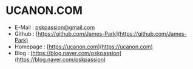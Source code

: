 # UCANON.COM

* E-Mail : pskpassion@gmail.com
* Github : [https://github.com/James-Park](https://github.com/James-Park)
* Homepage : [https://ucanon.com](https://ucanon.com)
* Blog : [https://blog.naver.com/pskpassion](https://blog.naver.com/pskpassion)
